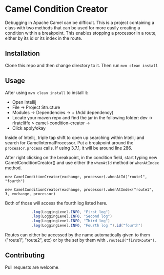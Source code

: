 # Camel Condition Creator

Debugging in Apache Camel can be difficult. This is a project containing a class with two methods that can be used for more easily creating a condition within a breakpoint. This enables stopping a processor in a route, either by its id or its index in the route.

## Installation

Clone this repo and then change directory to it. Then run `mvn clean install`

## Usage

After using `mvn clean install` to install it:
- Open Intellij
- File -> Project Structure
- Modules -> Dependencies -> + (Add dependency)
- Locate your maven repo and find the jar in the following folder: dev -> rlratcliffe > camel-condition-creator -> <version>
- Click apply/okay

Inside of Intellij, triple tap shift to open up searching within Intellij and search for CamelInternalProcessor. Put a breakpoint around the `processor.process` calls. If using 3.7.1, it will be around line 286.

After right clicking on the breakpoint, in the condition field, start typing new CamelConditionCreator() and use either the `whenAtId` method or `whenAtIndex` method.

```
new CamelConditionCreator(exchange, processor).whenAtId("route1", "fourth")

new CamelConditionCreator(exchange, processor).whenAtIndex("route1", 3, exchange, processor)
```

Both of those will access the fourth log listed here.

```java
            .log(LoggingLevel.INFO, "First log")
            .log(LoggingLevel.INFO, "Second log")
            .log(LoggingLevel.INFO, "Third log")
            .log(LoggingLevel.INFO, "Fourth log ").id("fourth")
```

Routes can either be accessed by the name automatically given to them ("route1", "route2", etc) or by the set by them with `.routeId("firstRoute")`.

## Contributing
Pull requests are welcome.